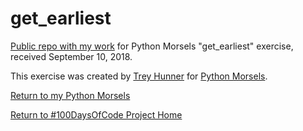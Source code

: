 # get_earliest

[Public repo with my work](https://github.com/mUtterberg/python_morsels/tree/master/get_earliest/) for Python Morsels "get_earliest" exercise, received September 10, 2018.

This exercise was created by [Trey Hunner](https://treyhunner.com/) for [Python Morsels](https://try.pythonmorsels.com/).

[Return to my Python Morsels](https://mutterberg.github.io/python_morsels)

[Return to #100DaysOfCode Project Home](https://mutterberg.github.io)
